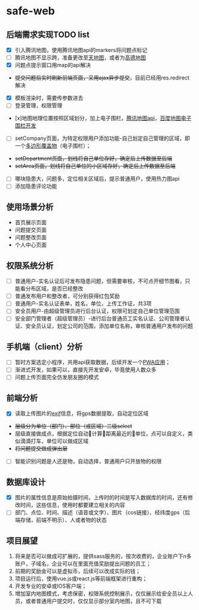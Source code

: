 # safe-web
## 后端需求实现TODO list
* [x] 引入腾讯地图，使用腾讯地图api的markers将问题点标记
* [ ] 腾讯地图不显示跨，准备更改至[天地图](http://map.tianditu.com/)，或者为[高德地图](http://ditu.amap.com/)
* [x] 问题点提示窗口用map的api解决
* ~~提交问题后实时刷新前端页面，采用ajax异步提交~~，目前已经用res.redirect解决
* [x] 模板渲染时，需要传参数进去
* [ ] 登录管理，权限管理
* [x]地图地理位置按照区域划分，加上电子围栏，[腾讯地图api](http://bbs.map.qq.com/thread-8859-1-1.html)，[百度地图电子围栏开发](http://www.cnblogs.com/dongh/p/6589503.html)
* [ ] setCompany页面，为特定权限用户添加功能-自己划定自己管理的区域，即一个[多边形覆盖物](http://lbs.qq.com/javascript_v2/doc/polygon.html)（电子围栏）；
* ~~setDepartment页面，划线将自己单位存好，确定后上传数据至后端~~
* ~~setArea页面，划线将自己单位的小区域存好，确定后上传数据至后端~~
* [ ] 哪块隐患大，问题多，定位相关区域后，提示普通用户，使用热力图api
* [ ] 添加隐患评论功能
## 使用场景分析
* 首页展示页面
* 问题提交页面
* 问题整改页面
* 个人中心页面
## 权限系统分析
* [ ] 普通用户-实名认证后可发布隐患问题，但需要审核，不可点开细节图看，只能看分布区域，是否已经整改
* [ ] 普通发布用户和整改者，可分别获得红包奖励
* [ ] 普通用户-实名认证表单，姓名，单位，上传工作证，共3项
* [ ] 安全员用户-由超级管理员进行后台认证，权限可划定自己单位管理范围
* [ ] 安全部门管理者（超级管理员）-进行后台普通员工实名认证、公司管理者认证、安全员认证，划定公司的范围，添加单位名称，审核普通用户发布的问题
## 手机端（client）分析
* [ ] 暂时方案选定小程序，共用api获取数据，后续开发一个[PWA应用](https://segmentfault.com/a/1190000008880637)；
* [ ] 渐进式开发，如果可以，直接先开发安卓，毕竟使用人数众多
* [ ] 问题上传页面完全仿发朋友圈的模式
## 前端分析
* [x] 读取上传图片的[exif](http://code.ciaoca.com/javascript/exif-js/)信息，将gps数据提取，自动定位区域
* ~~层级分为单位（部门）、部位（或区域）二级select~~
* 层级直接做成点，根据定位自动计算距离最近的单位，点可以自定义，类似滴滴打车，单位可以做成区域
* ~~将问题提交做成弹出层~~
* [ ] 智能识别问题是人还是物，自动选择，普通用户只开放物的权限
## 数据库设计
* [x] 图片的属性信息是原始拍摄时间，上传时的时间是写入数据库的时间，还有修改时间，这些信息，使用时都要建立相关的内容
* [ ] 部门、点位、时间、描述（语音或文字）、图片（cos链接）、经纬度gps（后端存储，前端不明示）、人或者物的状态
## 项目展望
1. 将来是否可以做成可扩展的，提供sass服务的，按次收费的，企业账户下n多账户，子域名，企业可以在里面充值奖励提出问题的员工；
2. 前期的奖励金可以是虚拟币，后续可以改成实际的钱；
3. 项目运行后，使用vue.js或react.js等前端框架进行重构；
4. 开发专业的安卓或IOS客户端；
5. 增加室内地图模式，考虑保密，权限系统控制展示，仅仅展示给安全员以上人员，或者普通用户提交时，仅仅显示部分室内地图，且不可下载